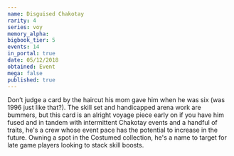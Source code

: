 ```yaml
---
name: Disguised Chakotay
rarity: 4
series: voy
memory_alpha:
bigbook_tier: 5
events: 14
in_portal: true
date: 05/12/2018
obtained: Event
mega: false
published: true
---
```


Don’t judge a card by the haircut his mom gave him when he was six (was 1996 just like that?). The skill set and handicapped arena work are bummers, but this card is an alright voyage piece early on if you have him fused and in tandem with intermittent Chakotay events and a handful of traits, he's a crew whose event pace has the potential to increase in the future. Owning a spot in the Costumed collection, he's a name to target for late game players looking to stack skill boosts.
